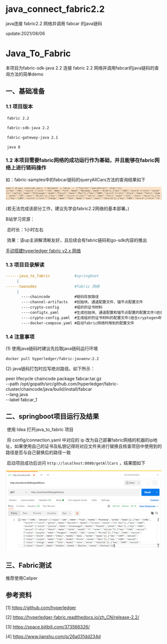 # java_connect_fabric2.2
java连接 fabric2.2 网络并调用 fabcar 的java链码

update:2021/08/06

# Java_To_Fabric

本项目为fabric-sdk-java 2.2 连接 fabric 2.2 网络并调用fabcar的java链码的查询方法的简单demo

## 一、基础准备

### 1.1 项目版本

​	`fabric 2.2`

​	`fabric-sdk-java 2.2 `

​	`fabric-gateway-java 2.1`

​	`java 8`



### 1.2 本项目需要fabric网络的成功运行作为基础，并且能够在fabric网络上进行链码操作

如：fabric-samples中的fabcar链码的queryAllCars方法的查询结果如下

<img src="./iamges/image-20210724172456561.png"/>

(若无法完成该部分工作，建议先学会fabric2.2网络的基本部署。)

B站学习资源：

​      总时长：1小时左右

​      效果：该up主讲解清晰友好，且后续会有fabric链码和go-sdk内容的推出

[手动搭建hyperledger fabric v2.x 网络](https://www.bilibili.com/video/BV1EK411F7zM)



### 1.3 项目目录解读

```yaml
------java_to_fabric           #springboot
     |
------twonodes                 #fabric 网络
     |
       ----chaincode           #链码存放路径
       ----channel-artifacts   #创始块、通道配置文件、锚节点配置文件
       ----crypto-config       #组织的证书材料
       ----configtx.yaml       #生成创始块、通道配置和锚节点配置的配置文件(结合configtxgen使用)
       ----crypto-config.yaml  #生成组织的证书材料的配置文件(结合cryptogen命令使用)
       ----docker-compose.yaml #启动fabric网络时用到的配置文件
```



### 1.4 注意事项

(1) 使用java链码时建议先拉取java链码运行环境

`docker pull hyperledger/fabric-javaenv:2.2`

(2) java链码打包时应写绝对路径。如下所示：

peer lifecycle chaincode package fabcar.tar.gz \
  --path /opt/gopath/src/github.com/hyperledger/fabric-cluster/chaincode/java/build/install/fabcar \
  --lang java \
  --label fabcar_1



## 二、springboot项目运行及结果

​	使用 Idea 打开java_to_fabric 项目

​	将 config/connection.yaml 中对应的 ip 改为自己部署fabric网络的机器的ip地址，如果使用自己的证书及私钥记得将对应文件夹进行替换且核查项目中使用到的路径是否与自己替换后的路径一致

​	启动项目成功后访问  `http://localhost:8080/getAllCars` ，结果图如下

<img src="./iamges/image-20210724182630567.png"/>



## 三、Fabric测试

推荐使用Caliper




## 参考资料

[1] https://github.com/hyperledger

[2] https://hyperledger-fabric.readthedocs.io/zh_CN/release-2.2/

[3] https://space.bilibili.com/373566326/

[4] https://www.jianshu.com/p/26a031dd234d
